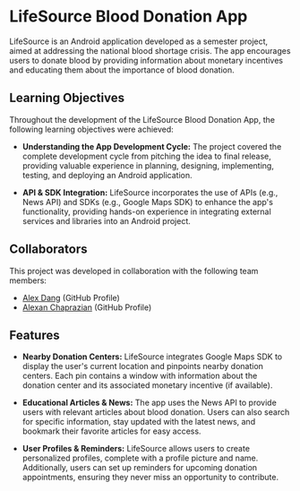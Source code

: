 # LifeSource Blood Donation App

LifeSource is an Android application developed as a semester project, aimed at addressing the national blood shortage crisis. The app encourages users to donate blood by providing information about monetary incentives and educating them about the importance of blood donation.

## Learning Objectives

Throughout the development of the LifeSource Blood Donation App, the following learning objectives were achieved:

- **Understanding the App Development Cycle:** The project covered the complete development cycle from pitching the idea to final release, providing valuable experience in planning, designing, implementing, testing, and deploying an Android application.

- **API & SDK Integration:** LifeSource incorporates the use of APIs (e.g., News API) and SDKs (e.g., Google Maps SDK) to enhance the app's functionality, providing hands-on experience in integrating external services and libraries into an Android project.

## Collaborators

This project was developed in collaboration with the following team members:

- [Alex Dang](https://github.com/adang2074) (GitHub Profile)
- [Alexan Chaprazian](https://github.com/ahchaprazian) (GitHub Profile)

## Features

- **Nearby Donation Centers:** LifeSource integrates Google Maps SDK to display the user's current location and pinpoints nearby donation centers. Each pin contains a window with information about the donation center and its associated monetary incentive (if available).

- **Educational Articles & News:** The app uses the News API to provide users with relevant articles about blood donation. Users can also search for specific information, stay updated with the latest news, and bookmark their favorite articles for easy access.

- **User Profiles & Reminders:** LifeSource allows users to create personalized profiles, complete with a profile picture and name. Additionally, users can set up reminders for upcoming donation appointments, ensuring they never miss an opportunity to contribute.
